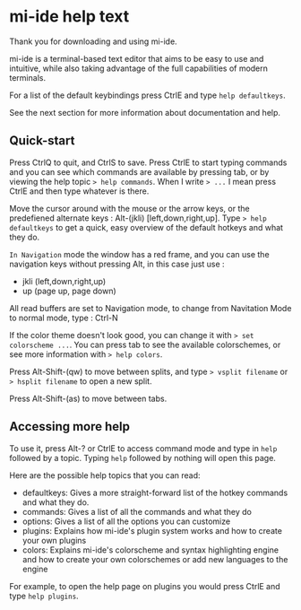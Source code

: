 # mi-ide help text

Thank you for downloading and using mi-ide.

mi-ide is a terminal-based text editor that aims to be easy to use and intuitive,
while also taking advantage of the full capabilities of modern terminals.

For a list of the default keybindings press CtrlE and type `help defaultkeys`.

See the next section for more information about documentation and help.

## Quick-start

Press CtrlQ to quit, and CtrlS to save. Press CtrlE to start typing commands and
you can see which commands are available by pressing tab, or by viewing the help
topic `> help commands`. When I write `> ...` I mean press CtrlE and then type
whatever is there.

Move the cursor around with the mouse or the arrow keys, or the predefiened alternate
keys : Alt-(jkli) [left,down,right,up]. Type `> help defaultkeys` to  get a quick,
easy overview of the default hotkeys and what they do.

`In Navigation` mode the window has a red frame, and you can use the navigation keys
without pressing Alt, in this case just use :
* jkli (left,down,right,up)
* up (page up, page down)

All read buffers are set to Navigation mode, to change from Navitation Mode to normal
mode, type : Ctrl-N

If the color theme doesn't look good, you can change it with
`> set colorscheme ...`. You can press tab to see the available colorschemes, or
see more information with `> help colors`.

Press Alt-Shift-(qw) to move between splits, and type `> vsplit filename` or
`> hsplit filename` to open a new split.

Press Alt-Shift-(as) to move between tabs.

## Accessing more help

To use it, press Alt-? or CtrlE to access command mode and type in `help` followed by a
topic. Typing `help` followed by nothing will open this page.

Here are the possible help topics that you can read:

* defaultkeys: Gives a more straight-forward list of the hotkey commands and what
  they do.
* commands: Gives a list of all the commands and what they do
* options: Gives a list of all the options you can customize
* plugins: Explains how mi-ide's plugin system works and how to create your own
  plugins
* colors: Explains mi-ide's colorscheme and syntax highlighting engine and how to
  create your own colorschemes or add new languages to the engine

For example, to open the help page on plugins you would press CtrlE and type
`help plugins`.
